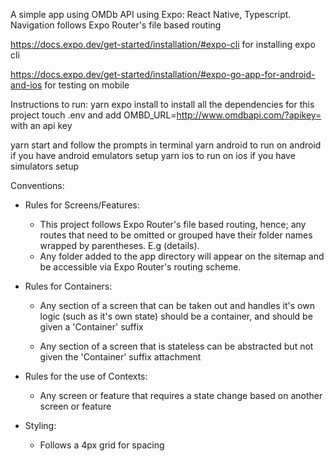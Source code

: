 A simple app using OMDb API using Expo: React Native, Typescript.
Navigation follows Expo Router's file based routing

https://docs.expo.dev/get-started/installation/#expo-cli for installing expo cli

https://docs.expo.dev/get-started/installation/#expo-go-app-for-android-and-ios for testing on mobile

Instructions to run:
yarn expo install to install all the dependencies for this project
touch .env and add OMBD_URL=http://www.omdbapi.com/?apikey= with an api key

yarn start and follow the prompts in terminal
yarn android to run on android if you have android emulators setup
yarn ios to run on ios if you have simulators setup

Conventions:
* Rules for Screens/Features:
  * This project follows Expo Router's file based routing, hence; any routes that need to be omitted or grouped have their folder names wrapped by parentheses. E.g (details).
  * Any folder added to the app directory will appear on the sitemap and be accessible via Expo Router's routing scheme.

* Rules for Containers: 
  * Any section of a screen that can be taken out and handles it's own logic (such as it's own state) should be a container, and should be given a 'Container' suffix
  
  * Any section of a screen that is stateless can be abstracted but not given the 'Container' suffix attachment
  
 * Rules for the use of Contexts:
   * Any screen or feature that requires a state change based on another screen or feature

* Styling:
  * Follows a 4px grid for spacing
